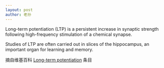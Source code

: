 ```yaml
---
layout: post
author: 老孙
---
```

Long-term potentiation (LTP) is a persistent increase in synaptic strength following high-frequency stimulation of a chemical synapse. 

Studies of LTP are often carried out in slices of the hippocampus, an important organ for learning and memory.

摘自维基百科 [Long-term potentiation](https://en.wikipedia.org/wiki/Long-term_potentiation#:~:text=Long%2Dterm%20potentiation%20(LTP)%20is%20a%20persistent%20increase%20in,organ%20for%20learning%20and%20memory.) 条目
